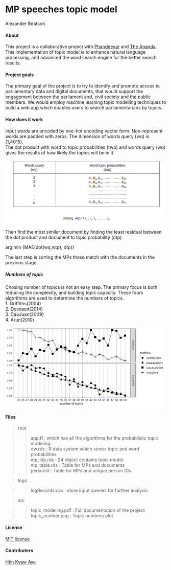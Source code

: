 MP speeches topic model
================
Alexander Beatson

#### About

This project is a collaborative project with
[Phandeeyar](https://phandeeyar.org) and [The
Ananda](https://theananda.org). This implementation of topic model is to
enhance natural language processing, and advanced the word search engine
for the better search results.

#### Project goals

The primary goal of the project is to try to identify and promote access
to parliamentary data and digital documents, that would support the
engagement between the parliament and, civil society and the public
members. We would employ machine learning topic modelling techniques to
build a web app which enables users to search parliamentarians by
topics.  

#### How does it work

Input words are encoded by one-hot encoding vector form. Non-represent
words are padded with zeros. The dimension of words query (wq) is
(1,4015).  
The dot product with word to topic probabilities (twp) and words query
(wq) gives the results of how likely the topics will be in it.  

![](./src/wq_wtp.png)

Then find the most similar document by finding the least residual
between the dot product and document to topic probability (dtp).  

arg min {MAE(dot(wq,wtp), dtp)}  

The last step is sorting the MPs those match with the documents in the
previous stage.  

##### Numbers of topic  

Chosing number of topics is not an easy step. The primary focus is both
reducing the complexity, and building topic capacity. These fours
algorithms are used to determine the numbers of topics.  
1\. Griffiths(2004)  
2\. Deveaud(2014)  
3\. CaoJuan(2009)  
4\. Arun(2010)  

![](./src/topic_number.png)

#### Files

> root  

> > app.R : which has all the algorithms for the probablistic topic
> > modeling.  
> > dw.rds : R data system which stores topic and word probabilities  
> > mp\_lda.rds : S4 object contains topic model.  
> > mp\_table.rds : Table for MPs and documents  
> > personId : Table for MPs and unique person IDs.  

> logs  

> > logRecords.csv : store input queries for further analysis  

> src  

> > topic\_modeling.pdf : Full documentation of the project
> > topic\_number.png : Topic numbers plot

#### License

[MIT license](https://opensource.org/licenses/MIT)

#### Contributers

[Htin Kyaw Aye](https://github.com/htinkyawaye) 
